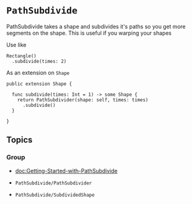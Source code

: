 # ``PathSubdivide``

PathSubdivide takes a shape and subdivides it's paths so you get more segments
on the shape. This is useful if you warping your shapes

Use like

```
Rectangle()
  .subdivide(times: 2)
```

As an extension on `Shape`

```
public extension Shape {
  
  func subdivide(times: Int = 1) -> some Shape {
    return PathSubdivider(shape: self, times: times)
      .subdivide()
  }
  
}
```

## Topics

### Group

- <doc:Getting-Started-with-PathSubdivide>

- ``PathSubdivide/PathSubdivider``

- ``PathSubdivide/SubdividedShape``
